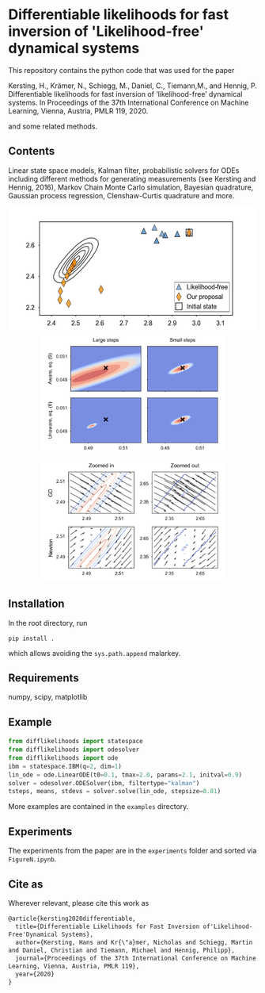 # Differentiable likelihoods for fast inversion of 'Likelihood-free' dynamical systems

This repository contains the python code that was used for the paper

Kersting, H., Krämer, N., Schiegg, M., Daniel, C., Tiemann,M., and Hennig, P.   Differentiable likelihoods for fast inversion of ‘likelihood-free’ dynamical systems. In Proceedings of the 37th International Conference on Machine Learning, Vienna, Austria, PMLR 119, 2020.

and some related methods.


## Contents

Linear state space models, Kalman filter, probabilistic solvers for ODEs including different methods for generating measurements (see Kersting and Hennig, 2016), Markov Chain Monte Carlo simulation, Bayesian quadrature, Gaussian process regression, Clenshaw-Curtis quadrature and more.


<p align="center">
<img src="./experiments/figures/figure1_firstpage.png" height="250px"><img src="./experiments/figures/figure2_contours.png" height="250px"><img src="./experiments/figures/figure3_arrows.png" height="250px">
</p>

## Installation
In the root directory, run
```
pip install .
```
which allows avoiding the `sys.path.append` malarkey.

## Requirements

numpy, scipy, matplotlib

## Example
```python
from difflikelihoods import statespace
from difflikelihoods import odesolver
from difflikelihoods import ode
ibm = statespace.IBM(q=2, dim=1)
lin_ode = ode.LinearODE(t0=0.1, tmax=2.0, params=2.1, initval=0.9)
solver = odesolver.ODESolver(ibm, filtertype="kalman")
tsteps, means, stdevs = solver.solve(lin_ode, stepsize=0.01)
```
More examples are contained in the ```examples``` directory.

## Experiments

The experiments from the paper are in the ```experiments``` folder and sorted via `FigureN.ipynb`. 

## Cite as

Wherever relevant, please cite this work as
```
@article{kersting2020differentiable,
  title={Differentiable Likelihoods for Fast Inversion of'Likelihood-Free'Dynamical Systems},
  author={Kersting, Hans and Kr{\"a}mer, Nicholas and Schiegg, Martin and Daniel, Christian and Tiemann, Michael and Hennig, Philipp},
  journal={Proceedings of the 37th International Conference on Machine Learning, Vienna, Austria, PMLR 119},
  year={2020}
}

```
